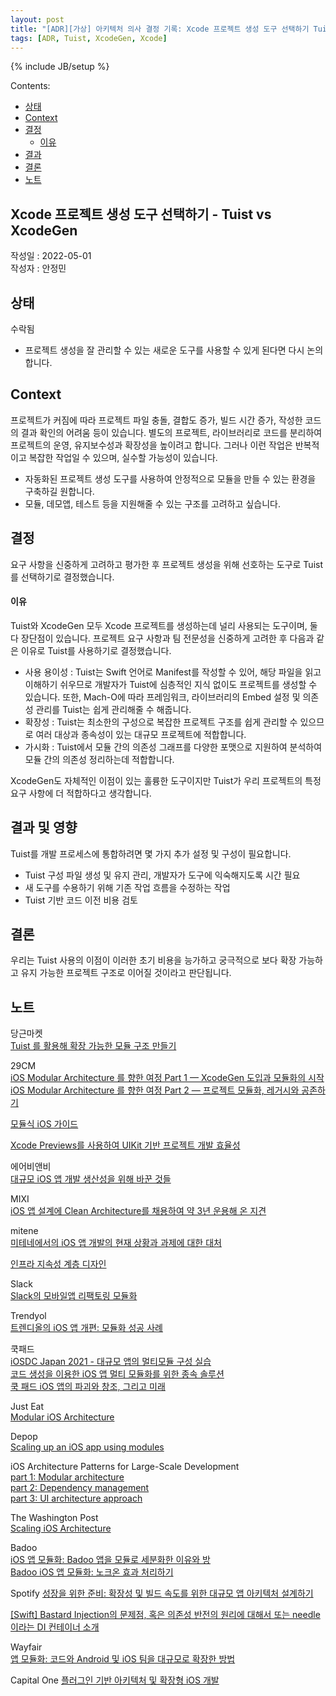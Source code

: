 ```yaml
---
layout: post
title: "[ADR][가상] 아키텍처 의사 결정 기록: Xcode 프로젝트 생성 도구 선택하기 Tuist vs XcodeGen"
tags: [ADR, Tuist, XcodeGen, Xcode]
---
```

{% include JB/setup %}

Contents:

* [상태](#status)
* [Context](#context)
* [결정](#decisions)
  * [이유](#rationale)
* [결과](#consequences)
* [결론](#conclusion)
* [노트](#note)

## Xcode 프로젝트 생성 도구 선택하기 - Tuist vs XcodeGen

작성일 : 2022-05-01  
작성자 : 안정민

<h2 id="status">상태</h2>

수락됨

* 프로젝트 생성을 잘 관리할 수 있는 새로운 도구를 사용할 수 있게 된다면 다시 논의합니다.

<h2 id="context">Context</h2>

프로젝트가 커짐에 따라 프로젝트 파일 충돌, 결합도 증가, 빌드 시간 증가, 작성한 코드의 결과 확인의 어려움 등이 있습니다. 별도의 프로젝트, 라이브러리로 코드를 분리하여 프로젝트의 운영, 유지보수성과 확장성을 높이려고 합니다. 그러나 이런 작업은 반복적이고 복잡한 작업일 수 있으며, 실수할 가능성이 있습니다.

* 자동화된 프로젝트 생성 도구를 사용하여 안정적으로 모듈을 만들 수 있는 환경을 구축하길 원합니다.
* 모듈, 데모앱, 테스트 등을 지원해줄 수 있는 구조를 고려하고 싶습니다.

<h2 id="decisions">결정</h2>

요구 사항을 신중하게 고려하고 평가한 후 프로젝트 생성을 위해 선호하는 도구로 Tuist를 선택하기로 결정했습니다.

<h4 id="rationale">이유</h4>

Tuist와 XcodeGen 모두 Xcode 프로젝트를 생성하는데 널리 사용되는 도구이며, 둘 다 장단점이 있습니다. 프로젝트 요구 사항과 팀 전문성을 신중하게 고려한 후 다음과 같은 이유로 Tuist를 사용하기로 결정했습니다.

* 사용 용이성 : Tuist는 Swift 언어로 Manifest를 작성할 수 있어, 해당 파일을 읽고 이해하기 쉬우므로 개발자가 Tuist에 심층적인 지식 없이도 프로젝트를 생성할 수 있습니다. 또한, Mach-O에 따라 프레임워크, 라이브러리의 Embed 설정 및 의존성 관리를 Tuist는 쉽게 관리해줄 수 해줍니다.
* 확장성 : Tuist는 최소한의 구성으로 복잡한 프로젝트 구조를 쉽게 관리할 수 있으므로 여러 대상과 종속성이 있는 대규모 프로젝트에 적합합니다.
* 가시화 : Tuist에서 모듈 간의 의존성 그래프를 다양한 포맷으로 지원하여 분석하여 모듈 간의 의존성 정리하는데 적합합니다.

XcodeGen도 자체적인 이점이 있는 훌륭한 도구이지만 Tuist가 우리 프로젝트의 특정 요구 사항에 더 적합하다고 생각합니다.

<h2 id="consequences">결과 및 영향</h2>

Tuist를 개발 프로세스에 통합하려면 몇 가지 추가 설정 및 구성이 필요합니다.

* Tuist 구성 파일 생성 및 유지 관리, 개발자가 도구에 익숙해지도록 시간 필요
* 새 도구를 수용하기 위해 기존 작업 흐름을 수정하는 작업
* Tuist 기반 코드 이전 비용 검토

<h2 id="conclusion">결론</h2>

우리는 Tuist 사용의 이점이 이러한 초기 비용을 능가하고 궁극적으로 보다 확장 가능하고 유지 가능한 프로젝트 구조로 이어질 것이라고 판단됩니다.

<h2 id="notes">노트</h2>

당근마켓  
[Tuist 를 활용해 확장 가능한 모듈 구조 만들기](https://medium.com/daangn/tuist-%EB%A5%BC-%ED%99%9C%EC%9A%A9%ED%95%B4-%EB%AA%A8%EB%93%88-%EA%B5%AC%EC%A1%B0-%EC%9E%90%EB%8F%99%ED%99%94%ED%95%98%EA%B8%B0-f200992d4bf2)

29CM  
[iOS Modular Architecture 를 향한 여정 Part 1 — XcodeGen 도입과 모듈화의 시작](https://medium.com/29cm/modular-architecture-%EB%A5%BC-%ED%96%A5%ED%95%9C-%EC%97%AC%EC%A0%95-part-1-xcodegen-%EB%8F%84%EC%9E%85%EA%B3%BC-%EB%AA%A8%EB%93%88%ED%99%94%EC%9D%98-%EC%8B%9C%EC%9E%91-19a7f7b6401a)  
[iOS Modular Architecture 를 향한 여정 Part 2 — 프로젝트 모듈화, 레거시와 공존하기](https://medium.com/29cm/ios-modular-architecture-%EB%A5%BC-%ED%96%A5%ED%95%9C-%EC%97%AC%EC%A0%95-part-2-%ED%94%84%EB%A1%9C%EC%A0%9D%ED%8A%B8-%EB%AA%A8%EB%93%88%ED%99%94-%EB%A0%88%EA%B1%B0%EC%8B%9C%EC%99%80-%EA%B3%B5%EC%A1%B4%ED%95%98%EA%B8%B0-d63f5e454573) 

[모듈식 iOS 가이드](https://anuragajwani.medium.com/modular-ios-guide-60810f5a7f97)  

[Xcode Previews를 사용하여 UIKit 기반 프로젝트 개발 효율성](https://engineering.mercari.com/blog/entry/2019-12-13-155700/)  

에어비앤비  
[대규모 iOS 앱 개발 생산성을 위해 바꾼 것들](https://yozm.wishket.com/magazine/detail/1330/)  

MIXI  
[iOS 앱 설계에 Clean Architecture를 채용하여 약 3년 운용해 온 지견](https://mixi-developers.mixi.co.jp/mitene-ios-clean-architecture-11d23325553d)  

mitene  
[미테네에서의 iOS 앱 개발의 현재 상황과 과제에 대한 대처](https://team-blog.mitene.us/ios-development-2022-2d60d16e7135)  

[인프라 지속성 계층 디자인](https://docs.microsoft.com/ko-kr/dotnet/architecture/microservices/microservice-ddd-cqrs-patterns/infrastructure-persistence-layer-design)  

Slack  
[Slack의 모바일앱 리팩토링 모듈화](https://medium.com/mobile-app-development-publication/mobile-app-refactoring-initiative-by-slack-fedc4c4a6026)  

Trendyol  
[트렌디올의 iOS 앱 개편: 모듈화 성공 사례](https://medium.com/trendyol-tech/revamping-trendyols-ios-app-a-modularization-success-story-a6c1d2c4188b)  


쿡패드  
[iOSDC Japan 2021 - 대규모 앱의 멀티모듈 구성 실습](https://www.youtube.com/watch?v=LCOU2ZlGKi4)  
[코드 생성을 이용한 iOS 앱 멀티 모듈화를 위한 종속 솔루션](https://techlife.cookpad.com/entry/2021/06/16/110000)  
[쿡 패드 iOS 앱의 파괴와 창조, 그리고 미래](https://techconf.cookpad.com/2019/kohki_miki.html)

Just Eat  
[Modular iOS Architecture](https://tech.just-eat.com/2019/12/18/modular-ios-architecture-just-eat/)  

Depop  
[Scaling up an iOS app using modules](https://engineering.depop.com/scaling-up-an-ios-app-with-modularisation-8cd280d6b2b8)  

iOS Architecture Patterns for Large-Scale Development  
[part 1: Modular architecture](https://blog.griddynamics.com/modular-architecture-in-ios/)  
[part 2: Dependency management](https://blog.griddynamics.com/dependency-management/)  
[part 3: UI architecture approach](https://blog.griddynamics.com/ui-architecture-approach/)  

The Washington Post  
[Scaling iOS Architecture](https://github.com/ArtSabintsev/iOSDevCampDC-2018/blob/master/Scaling-iOS-Architecture.md)

Badoo  
[iOS 앱 모듈화: Badoo 앱을 모듈로 세분화한 이유와 방](https://medium.com/bumble-tech/modularising-an-ios-app-3ea131a5c809)  
[Badoo iOS 앱 모듈화: 노크온 효과 처리하기](https://medium.com/bumble-tech/modularising-the-badoo-ios-app-ce75d5a7aba7)  

Spotify
[성장을 위한 준비: 확장성 및 빌드 속도를 위한 대규모 앱 아키텍처 설계하기](https://www.youtube.com/watch?v=sZuI6z8qSmc)  

[\[Swift\] Bastard Injection의 문제점, 혹은 의존성 반전의 원리에 대해서 또는 needle이라는 DI 컨테이너 소개](https://qiita.com/YusukeHosonuma/items/77bbb962e8ec4d36cbea)  

Wayfair  
[앱 모듈화: 코드와 Android 및 iOS 팀을 대규모로 확장한 방법](https://www.aboutwayfair.com/tech-blog/app-modularization-at-wayfair-how-we-unlocked-our-code-and-android-and-ios-teams-at-scale)  

Capital One
[플러그인 기반 아키텍처 및 확장형 iOS 개발](https://medium.com/capital-one-tech/plugin-based-architecture-and-scaling-ios-development-at-capital-one-fb67561c7df6)

